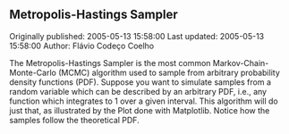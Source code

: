 ## Metropolis-Hastings Sampler 
Originally published: 2005-05-13 15:58:00 
Last updated: 2005-05-13 15:58:00 
Author: Flávio Codeço Coelho 
 
The Metropolis-Hastings Sampler is the most common Markov-Chain-Monte-Carlo (MCMC) algorithm used to sample from arbitrary probability density functions (PDF). Suppose you  want to simulate samples from a random variable which can be described by an arbitrary PDF, i.e., any function which integrates to 1 over a given interval. This algorithm will do just that, as illustrated by the Plot done with Matplotlib. Notice how the samples follow the theoretical PDF.